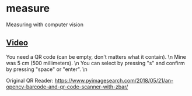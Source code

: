 # measure
Measuring with computer vision

<a href="https://www.instagram.com/p/CI3IEgtps7a/">Video</a>
----
 You need a QR code (can be empty, don't matters what it contain). \n
 Mine was 5 cm (500 millimeters). \n
 You can select by pressing "s" and confirm by pressing "space" or "enter". \n

Original QR Reader: https://www.pyimagesearch.com/2018/05/21/an-opencv-barcode-and-qr-code-scanner-with-zbar/
